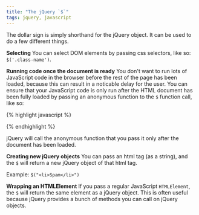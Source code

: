 ```yaml
---
title: "The jQuery `$`"
tags: jquery, javascript
---
```


The dollar sign is simply shorthand for the jQuery object. It can be used to do a few different things.

**Selecting**
You can select DOM elements by passing css selectors, like so: `$('.class-name')`.

**Running code once the document is ready**
You don't want to run lots of JavaScript code in the browser before the rest of the page has been loaded, because this can result in a noticable delay for the user. You can ensure that your JavaScript code is only run after the HTML document has been fully loaded by passing an anonymous function to the `$` function call, like so:

{% highlight javascript %}
<script>
  $(function () {
    // run your JS code in here
  });
</script>
{% endhighlight %}
  
jQuery will call the anonymous function that you pass it only after the document has been loaded.

**Creating new jQuery objects**
You can pass an html tag (as a string), and the `$` will return a new jQuery object of that html tag.

Example: `$("<li>Spam</li>")`

**Wrapping an HTMLElement**
If you pass a regular JavaScript `HTMLElement`, the `$` will return the same element as a jQuery object. This is often useful because jQuery provides a bunch of methods you can call on jQuery objects.